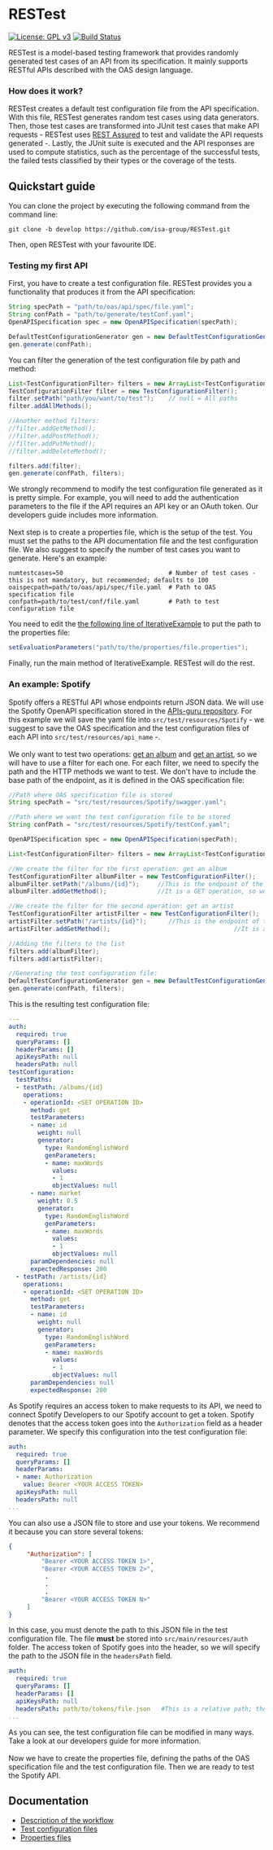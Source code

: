 # RESTest
[![License: GPL v3](https://img.shields.io/badge/License-GPLv3-blue.svg)](https://www.gnu.org/licenses/gpl-3.0)
[![Build Status](https://travis-ci.com/isa-group/RESTest.svg?branch=develop)](https://travis-ci.com/isa-group/RESTest)

RESTest is a model-based testing framework that provides randomly generated test cases of an API from its specification. It mainly supports RESTful APIs described with the OAS design language.

### How does it work?
RESTest creates a default test configuration file from the API specification. With this file, RESTest generates random test cases using data generators. Then, those test cases are transformed into JUnit test cases that make API requests - RESTest uses [REST Assured](https://github.com/rest-assured/rest-assured) to test and validate the API requests generated -. Lastly, the JUnit suite is executed and the API responses are used to compute statistics, such as the percentage of the successful tests, the failed tests classified by their types or the coverage of the tests.

## Quickstart guide
You can clone the project by executing the following command from the command line:
````
git clone -b develop https://github.com/isa-group/RESTest.git
````
Then, open RESTest with your favourite IDE.
### Testing my first API
First, you have to create a test configuration file. RESTest provides you a functionality that produces it from the API specification:
```java
String specPath = "path/to/oas/api/spec/file.yaml";
String confPath = "path/to/generate/testConf.yaml";
OpenAPISpecification spec = new OpenAPISpecification(specPath);

DefaultTestConfigurationGenerator gen = new DefaultTestConfigurationGenerator(spec);
gen.generate(confPath);
```
You can filter the generation of the test configuration file by path and method:
````java
List<TestConfigurationFilter> filters = new ArrayList<TestConfigurationFilter>();
TestConfigurationFilter filter = new TestConfigurationFilter();
filter.setPath("path/you/want/to/test");    // null = All paths
filter.addAllMethods();

//Another method filters:
//filter.addGetMethod();
//filter.addPostMethod();
//filter.addPutMethod();
//filter.addDeleteMethod();

filters.add(filter);
gen.generate(confPath, filters);
````
We strongly recommend to modify the test configuration file generated as it is pretty simple. For example, you will need to add the authentication parameters to the file if the API requires an API key or an OAuth token. Our developers guide includes more information.\
\
Next step is to create a properties file, which is the setup of the test. You must set the paths to the API documentation file and the test configuration file. We also suggest to specify the number of test cases you want to generate. Here's an example:
````properties
numtestcases=50                             # Number of test cases - this is not mandatory, but recommended; defaults to 100
oaispecpath=path/to/oas/api/spec/file.yaml  # Path to OAS specification file
confpath=path/to/test/conf/file.yaml        # Path to test configuration file
````
You need to edit the [the following line of IterativeExample](https://github.com/isa-group/RESTest/blob/develop/src/main/java/es/us/isa/restest/main/IterativeExample.java#L62) to put the path to the properties file:
````java
setEvaluationParameters("path/to/the/properties/file.properties");
````
Finally, run the main method of IterativeExample. RESTest will do the rest.
### An example: Spotify
Spotify offers a RESTful API whose endpoints return JSON data. We will use the Spotify OpenAPI specification stored in the [APIs-guru repository](https://github.com/APIs-guru/openapi-directory/blob/master/APIs/spotify.com/v1/swagger.yaml). For this example we will save the yaml file into ``src/test/resources/Spotify`` - we suggest to save the OAS specification and the test configuration files of each API into ``src/test/resources/api_name`` -.\
\
We only want to test two operations: [get an album](https://developer.spotify.com/documentation/web-api/reference/albums/get-album/) and [get an artist](https://developer.spotify.com/console/get-artist/), so we will have to use a filter for each one. For each filter, we need to specify the path and the HTTP methods we want to test. We don't have to include the base path of the endpoint, as it is defined in the OAS specification file:
````java
//Path where OAS specification file is stored
String specPath = "src/test/resources/Spotify/swagger.yaml";

//Path where we want the test configuration file to be stored
String confPath = "src/test/resources/Spotify/testConf.yaml";

OpenAPISpecification spec = new OpenAPISpecification(specPath);

List<TestConfigurationFilter> filters = new ArrayList<TestConfigurationFilter>();

//We create the filter for the first operation: get an album
TestConfigurationFilter albumFilter = new TestConfigurationFilter();
albumFilter.setPath("/albums/{id}");     //This is the endpoint of the operation
albumFilter.addGetMethod();              //It is a GET operation, so we only add the GET method to the operation

//We create the filter for the second operation: get an artist
TestConfigurationFilter artistFilter = new TestConfigurationFilter();
artistFilter.setPath("/artists/{id}");      //This is the endpoint of the operation
artistFilter.addGetMethod();                                  //It is a GET operation, so we only add the GET method to the operation

//Adding the filters to the list
filters.add(albumFilter);
filters.add(artistFilter);

//Generating the test configuration file:
DefaultTestConfigurationGenerator gen = new DefaultTestConfigurationGenerator(spec);
gen.generate(confPath, filters);
````
This is the resulting test configuration file:
````yaml
---
auth:
  required: true
  queryParams: []
  headerParams: []
  apiKeysPath: null
  headersPath: null
testConfiguration:
  testPaths:
  - testPath: /albums/{id}
    operations:
    - operationId: <SET OPERATION ID>
      method: get
      testParameters:
      - name: id
        weight: null
        generator:
          type: RandomEnglishWord
          genParameters:
          - name: maxWords
            values:
            - 1
            objectValues: null
      - name: market
        weight: 0.5
        generator:
          type: RandomEnglishWord
          genParameters:
          - name: maxWords
            values:
            - 1
            objectValues: null
      paramDependencies: null
      expectedResponse: 200
  - testPath: /artists/{id}
    operations:
    - operationId: <SET OPERATION ID>
      method: get
      testParameters:
      - name: id
        weight: null
        generator:
          type: RandomEnglishWord
          genParameters:
          - name: maxWords
            values:
            - 1
            objectValues: null
      paramDependencies: null
      expectedResponse: 200
````
As Spotify requires an access token to make requests to its API, we need to connect Spotify Developers to our Spotify account to get a token. Spotify denotes that the access token goes into the ``Authorization`` field as a header parameter. We specify this configuration into the test configuration file:
````yaml
auth:
  required: true
  queryParams: []
  headerParams: 
  - name: Authorization
    value: Bearer <YOUR ACCESS TOKEN>
  apiKeysPath: null
  headersPath: null
...
````
You can also use a JSON file to store and use your tokens. We recommend it because you can store several tokens:
````json
{
     "Authorization": [
         "Bearer <YOUR ACCESS TOKEN 1>",
         "Bearer <YOUR ACCESS TOKEN 2>",
          .
          .
          .
         "Bearer <YOUR ACCESS TOKEN N>"
     ]
}
````
In this case, you must denote the path to this JSON file in the test configuration file. The file **must** be stored into ``src/main/resources/auth`` folder. The access token of Spotify goes into the header, so we will specify the path to the JSON file in the ``headersPath`` field.
````yaml
auth:
  required: true
  queryParams: []
  headerParams: []
  apiKeysPath: null
  headersPath: path/to/tokens/file.json   #This is a relative path; the base path is src/main/resources/auth/
...
````
As you can see, the test configuration file can be modified in many ways. Take a look at our developers guide for more information.\
\
Now we have to create the properties file, defining the paths of the OAS specification file and the test configuration file. Then we are ready to test the Spotify API.
## Documentation
* [Description of the workflow](https://github.com/isa-group/RESTest/wiki/Description-of-the-workflow)
* [Test configuration files](https://github.com/isa-group/RESTest/wiki/Test-configuration-files)
* [Properties files](https://github.com/isa-group/RESTest/wiki/Properties-files)